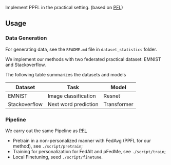 Implement PPFL in the practical setting. (based on [PFL](https://github.com/facebookresearch/FL_partial_personalization))

## Usage

### Data Generation

For generating data, see the `README.md` file in `dataset_statistics` folder.

We implement our methods with two federated practical dataset: EMNIST and Stackoverflow.

The following table summarizes the datasets and models

|Dataset         | Task |  Model |
| ------------------  |  ------|------- |
| EMNIST   |     Image classification       |     Resnet  |
| Stackoverflow   |     Next word prediction        |      Transformer |

### Pipeline
We carry out the same Pipeline as [PFL](https://github.com/facebookresearch/FL_partial_personalization)
- Pretrain in a non-personalized manner with FedAvg (PPFL for our method), see `./script/pretrain`;
- Training for personalization for FedAlt and pFedMe, see `./script/train`;
- Local Finetuning, seed `./script/finetune`.


